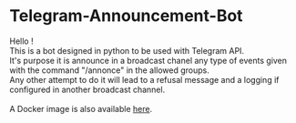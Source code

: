 # Telegram-Announcement-Bot
Hello !<br>
This is a bot designed in python to be used with Telegram API.<br>
It's purpose it is announce in a broadcast chanel any type of events given with the command "/annonce" in the allowed groups.<br>
Any other attempt to do it will lead to a refusal message and a logging if configured in another broadcast channel.<br>
<br>
A Docker image is also available <a href="https://hub.docker.com/r/squashlala/announcementbot.docker.img">here</a>.
